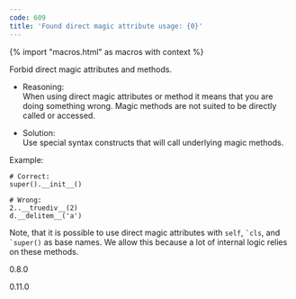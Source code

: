 ```yaml
---
code: 609
title: 'Found direct magic attribute usage: {0}'
---
```


{% import "macros.html" as macros with context %}

Forbid direct magic attributes and methods.

  - Reasoning:  
    When using direct magic attributes or method it means that you are
    doing something wrong. Magic methods are not suited to be directly
    called or accessed.

  - Solution:  
    Use special syntax constructs that will call underlying magic
    methods.

Example:

    # Correct:
    super().__init__()
    
    # Wrong:
    2..__truediv__(2)
    d.__delitem__('a')

Note, that it is possible to use direct magic attributes with `self`,
`` `cls ``, and `` `super() `` as base names. We allow this because a
lot of internal logic relies on these methods.

<div class="versionadded">

0.8.0

</div>

<div class="versionchanged">

0.11.0

</div>